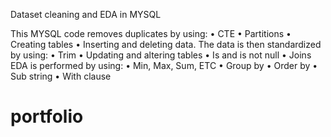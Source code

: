 Dataset cleaning and EDA in MYSQL

This MYSQL code removes duplicates by using:
    • CTE
    • Partitions
    • Creating tables
    • Inserting and deleting data. 
The data is then standardized by using:
    • Trim
    • Updating and altering tables
    • Is and is not null
    • Joins
EDA is performed by using:
    • Min, Max, Sum, ETC
    • Group by
    • Order by
    • Sub string
    • With clause

# portfolio
